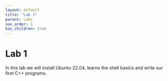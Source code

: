 ```yaml
---
layout: default
title: "Lab 1"
parent: Labs
nav_order: 1
has_children: true
---
```


# Lab 1

In this lab we will install Ubuntu 22.04, learns the shell basics and write our first C++ programs.

<!-- ## Table of contents

- [Install Ubuntu 22.04](/labs/lab-01/install-ubuntu)
- [Shell basics](/labs/lab-01/shell-basics)
- [Git](/labs/lab-01/git)
- [C++](/labs/lab-01/cpp)
- [Build with CMake](/labs/lab-01/cmake)
- [Exercises](/labs/lab-01/exercises) -->
